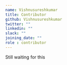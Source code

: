 ```yaml
---
name: Vishnusureshkumar
title: Contributor
github: Vishnusureshkumar
twitter: ""
linkedin: ""
slack: ""
joining_date: ""
role : contributor
---
```


Still waiting for this
